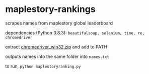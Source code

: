 # maplestory-rankings
scrapes names from maplestory global leaderboard

dependencies (Python 3.8.3): `beautifulsoup, selenium, time, re, chromedriver`

extract [chromedriver_win32.zip](https://chromedriver.chromium.org/downloads) and add to PATH

outputs names into the same folder into `names.txt`

to run, `python maplestoryranking.py`
